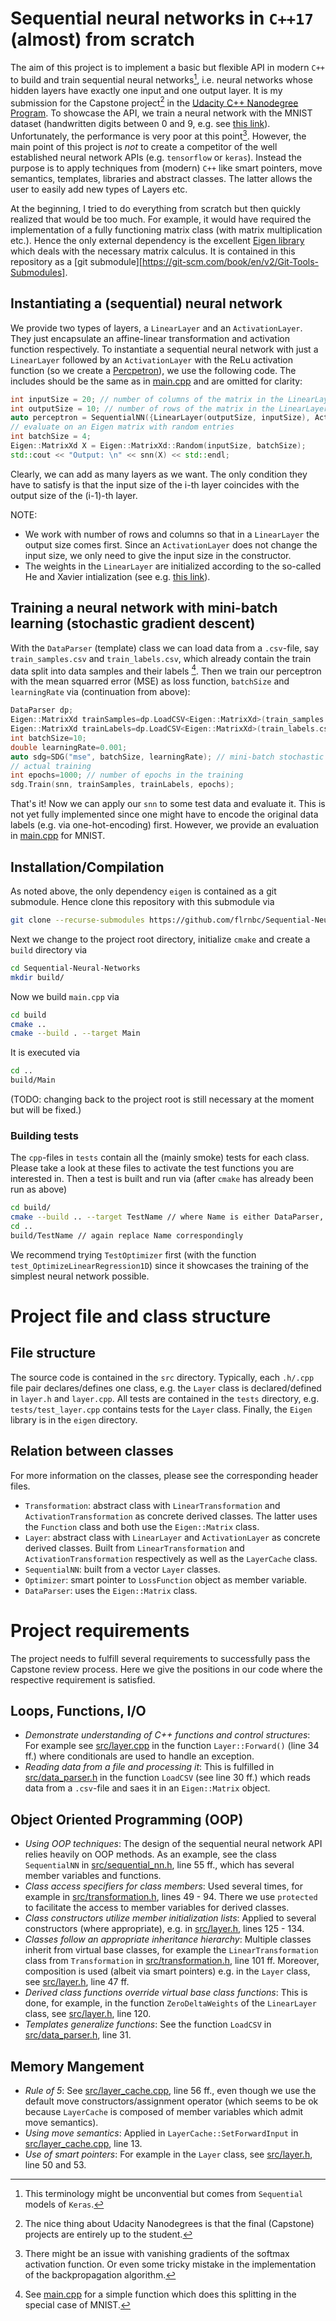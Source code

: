 # Sequential neural networks in `C++17` (almost) from scratch

The aim of this project is to implement a basic but flexible API in modern `C++` to build and train sequential neural networks[^1], i.e. neural networks whose hidden layers have exactly one input and one output layer. It is my submission for the Capstone project[^2] in the [Udacity C++ Nanodegree Program](https://www.udacity.com/course/c-plus-plus-nanodegree--nd213). To showcase the API, we train a neural network with the MNIST dataset (handwritten digits between 0 and 9, e.g. see [this link](http://yann.lecun.com/exdb/mnist/)). Unfortunately, the performance is very poor at this point[^3]. However, the main point of this project is *not* to create a competitor of the well established neural network APIs (e.g. `tensorflow` or `keras`). Instead the purpose is to apply techniques from (modern) `C++` like smart pointers, move semantics, templates, libraries and abstract classes. The latter allows the user to easily add new types of Layers etc.

At the beginning, I tried to do everything from scratch but then quickly realized that would be too much. For example, it would have required the implementation of a fully functioning matrix class (with matrix multiplication etc.). Hence the only external dependency is the excellent [Eigen library](https://eigen.tuxfamily.org/) which deals with the necessary matrix calculus. It is contained in this repository as a [git submodule][https://git-scm.com/book/en/v2/Git-Tools-Submodules].

## Instantiating a (sequential) neural network
We provide two types of layers, a `LinearLayer` and an `ActivationLayer`. They just encapsulate an affine-linear transformation and activation function respectively. To instantiate a sequential neural network with just a `LinearLayer` followed by an `ActivationLayer` with the ReLu activation function (so we create a [Percpetron](https://en.wikipedia.org/wiki/Perceptron)), we use the following code. The includes should be the same as in [main.cpp](main.cpp) and are omitted for clarity:

```C++
int inputSize = 20; // number of columns of the matrix in the LinearLayer
int outputSize = 10; // number of rows of the matrix in the LinearLayer
auto perceptron = SequentialNN({LinearLayer(outputSize, inputSize), ActivationLayer(outputSize, "relu")});
// evaluate on an Eigen matrix with random entries
int batchSize = 4;
Eigen::MatrixXd X = Eigen::MatrixXd::Random(inputSize, batchSize);
std::cout << "Output: \n" << snn(X) << std::endl;
```

Clearly, we can add as many layers as we want. The only condition they have to satisfy is that the input size of the i-th layer coincides with the output size of the (i-1)-th layer. 

NOTE:
+ We work with number of rows and columns so that in a `LinearLayer` the output size comes first. Since an `ActivationLayer` does not change the input size, we only need to give the input size in the constructor.
+ The weights in the `LinearLayer` are initialized according to the so-called He and Xavier intialization (see e.g. [this link](https://machinelearningmastery.com/weight-initialization-for-deep-learning-neural-networks/)). 

## Training a neural network with mini-batch learning (stochastic gradient descent)
With the `DataParser` (template) class we can load data from a `.csv`-file, say `train_samples.csv` and `train_labels.csv`, which already contain the train data split into data samples and their labels [^4]. Then we train our perceptron with the mean squarred error (MSE) as loss function, `batchSize` and `learningRate` via (continuation from above):

```C++
DataParser dp;
Eigen::MatrixXd trainSamples=dp.LoadCSV<Eigen::MatrixXd>(train_samples.csv);
Eigen::MatrixXd trainLabels=dp.LoadCSV<Eigen::MatrixXd>(train_labels.csv);
int batchSize=10;
double learningRate=0.001;
auto sdg=SDG("mse", batchSize, learningRate); // mini-batch stochastic gradient descent with MSE as loss function
// actual training
int epochs=1000; // number of epochs in the training
sdg.Train(snn, trainSamples, trainLabels, epochs);
```

That's it! Now we can apply our `snn` to some test data and evaluate it. This is not yet fully implemented since one might have to encode the original data labels (e.g. via one-hot-encoding) first. However, we provide an evaluation in [main.cpp](main.cpp) for MNIST.

## Installation/Compilation
As noted above, the only dependency `eigen` is contained as a git submodule. Hence clone this repository with this submodule via
```bash
git clone --recurse-submodules https://github.com/flrnbc/Sequential-Neural-Networks
```
Next we change to the project root directory, initialize `cmake` and create a `build` directory via
```bash
cd Sequential-Neural-Networks
mkdir build/
```
Now we build `main.cpp` via 
```bash
cd build
cmake .. 
cmake --build . --target Main
```
It is executed via 
```bash
cd ..
build/Main
```
(TODO: changing back to the project root is still necessary at the moment but will be fixed.)


### Building tests
The `cpp`-files in `tests` contain all the (mainly smoke) tests for each class. Please take a look at these files to activate the test functions you are interested in. Then a test is built and run via (after `cmake` has already been run as above)
```bash
cd build/
cmake --build .. --target TestName // where Name is either DataParser, Function, LayerCache, Layer, LossFct, Optimizer, SequentialNN or Transformation
cd ..
build/TestName // again replace Name correspondingly
```
We recommend trying `TestOptimizer` first (with the function `test_OptimizeLinearRegression1D`) since it showcases the training of the simplest neural network possible.


# Project file and class structure
## File structure
The source code is contained in the `src` directory. Typically, each `.h/.cpp` file pair declares/defines one class, e.g. the `Layer` class is declared/defined in `layer.h` and `layer.cpp`. All tests are contained in the `tests` directory, e.g. `tests/test_layer.cpp` contains tests for the `Layer` class. Finally, the `Eigen` library is in the `eigen` directory.

## Relation between classes
For more information on the classes, please see the corresponding header files.

+ `Transformation`: abstract class with `LinearTransformation` and `ActivationTransformation` as concrete derived classes. The latter uses the `Function` class and both use the `Eigen::Matrix` class.
+ `Layer`: abstract class with `LinearLayer` and `ActivationLayer` as concrete derived classes. Built from `LinearTransformation` and `ActivationTransformation` respectively as well as the `LayerCache` class.
+ `SequentialNN`: built from a vector `Layer` classes.
+ `Optimizer`: smart pointer to `LossFunction` object as member variable. 
+ `DataParser`: uses the `Eigen::Matrix` class.


# Project requirements
The project needs to fulfill several requirements to successfully pass the Capstone review process. Here we give the positions in our code where the respective requirement is satisfied. 

## Loops, Functions, I/O
+ *Demonstrate understanding of C++ functions and control structures*: 
  For example see [src/layer.cpp](src/layer.cpp) in the function `Layer::Forward()` (line 34 ff.) where conditionals are used to handle an exception.
+ *Reading data from a file and processing it*: 
  This is fulfilled in [src/data_parser.h](src/data_parser.h) in the function `LoadCSV` (see line 30 ff.) which reads data from a `.csv`-file and saes it in an `Eigen::Matrix` object.

## Object Oriented Programming (OOP)
+ *Using OOP techniques*: 
  The design of the sequential neural network API relies heavily on OOP methods. As an example, see the class `SequentialNN` in [src/sequential_nn.h](src/sequential_nn.h), line 55 ff., which has several member variables and functions.
+ *Class access specifiers for class members*:
  Used several times, for example in [src/transformation.h](src/transformation.h), lines 49 - 94. There we use `protected` to facilitate the access to member variables for derived classes.
+ *Class constructors utilize member initialization lists*: 
  Applied to several constructors (where appropriate), e.g. in [src/layer.h](src/layer.h), lines 125 - 134.
+ *Classes follow an appropriate inheritance hierarchy*:
  Multiple classes inherit from virtual base classes, for example the `LinearTransformation` class from `Transformation` in [src/transformation.h](src/transformation.h), line 101 ff. Moreover, composition is used (albeit via smart pointers) e.g. in the `Layer` class, see [src/layer.h](src/layer.h), line 47 ff.
+ *Derived class functions override virtual base class functions*: 
  This is done, for example, in the function `ZeroDeltaWeights` of the `LinearLayer` class, see [src/layer.h](src/layer.h), line 120.
+ *Templates generalize functions*:
  See the function `LoadCSV` in [src/data_parser.h](src/data_parser.h), line 31.

## Memory Mangement
+ *Rule of 5*: 
  See [src/layer_cache.cpp](src/layer_cache.cpp), line 56 ff., even though we use the default move constructors/assignment operator (which seems to be ok because `LayerCache` is composed of member variables which admit move semantics).
+ *Using move semantics*: 
  Applied in `LayerCache::SetForwardInput` in [src/layer_cache.cpp](src/layer_cache.cpp), line 13.
+ *Use of smart pointers*: 
  For example in the `Layer` class, see [src/layer.h](src/layer.h), line 50 and 53.


[^1]: This terminology might be unconvential but comes from `Sequential` models of `Keras`. 
[^2]: The nice thing about Udacity Nanodegrees is that the final (Capstone) projects are entirely up to the student. 
[^3]: There might be an issue with vanishing gradients of the softmax activation function. Or even some tricky mistake in the implementation of the backpropagation algorithm.
[^4]: See [main.cpp](main.cpp) for a simple function which does this splitting in the special case of MNIST.
